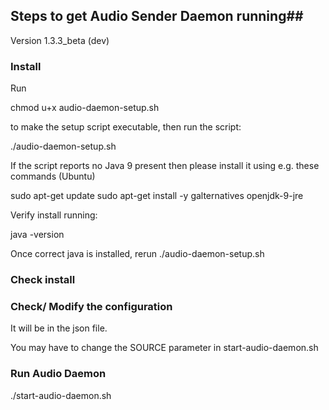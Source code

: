 ## Steps to get Audio Sender Daemon running##
Version 1.3.3_beta (dev)

### Install ###

Run 

 chmod u+x audio-daemon-setup.sh

to make the setup script executable, then run the script:

 ./audio-daemon-setup.sh


If the script reports no Java 9 present then please install it using e.g. these commands (Ubuntu)

sudo apt-get update
sudo apt-get install -y galternatives openjdk-9-jre

Verify install running:

java -version

Once correct java is installed, rerun ./audio-daemon-setup.sh 

### Check install ###

### Check/ Modify the configuration ###

It will be in the json file. 

You may have to change the SOURCE parameter in start-audio-daemon.sh

### Run Audio Daemon ###

./start-audio-daemon.sh

